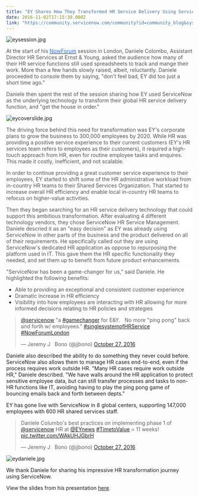 ```yaml
---
title: "EY Shares How They Transformed HR Service Delivery Using ServiceNow"
date: 2016-11-02T17:15:39.000Z
link: "https://community.servicenow.com/community?id=community_blog&sys_id=c1dc6665dbd0dbc01dcaf3231f961995"
---
```

<p><img   alt="eysession.jpg" class="image-2 jive-image" src="1b57b046dbdc57049c9ffb651f961916.iix" style="height: auto;"/></p><p></p><p><span style="color: #505050;">At the start of his <span style="color: #2873ee;"><a href="http://www.servicenow.com/nowforum-london.html"><span style="color: #2873ee;">NowForum</span></a></span> session in London, Daniele Colombo, Assistant Director HR Services at Ernst &amp; Young, asked the audience how many of their HR service functions still used spreadsheets to track and mange their work. More than a few hands slowly raised, albeit, reluctantly. Daniele proceeded to console them by saying, "don't feel bad, EY did too just a short time ago."</span></p><p></p><p><span style="color: #505050;">Daniele then spent the rest of the session sharing how EY used ServiceNow as the underlying technology to transform their global HR service delivery function, and "get the house in order."</span></p><p><img   alt="eycoverslide.jpg" class="image-1 jive-image" src="97579586db9813043eb27a9e0f961904.iix" style="height: auto;"/></p><p></p><p><span style="color: #505050;">The driving force behind this need for transformation was EY's corporate plans to grow the business to 300,000 employees by 2020. While HR was providing a positive service experience to their current customers (EY's HR services team refers to employees as their customers), it required a high-touch approach from HR, even for routine employee tasks and enquires. This made it costly, inefficient, and not scalable. </span></p><p></p><p style="background: white;"><span style="color: #505050;">In order to continue providing a great customer service experience to their employees, EY started to shift some of the HR administrative workload from in-country HR teams to their Shared Services Organization. That started to increase overall HR efficiency and enable local in-country HR teams to refocus on higher-value activities.</span></p><p style="background: white;"></p><p style="background: white;"><span style="color: #505050;">Then they began searching for an HR service delivery technology that could support this ambitious transformation. After evaluating 4 different technology vendors, they chose ServiceNow HR Service Management. Daniele descried it as an "easy decision" as EY was already using ServiceNow in other parts of the business and the product delivered on all of their requirements. He specifically called out they are using ServiceNow's dedicated HR application as oppose to repurposing the platform used in IT. This gave them the HR specific functionality they needed, and set them up to benefit from future product enhancements. </span></p><p style="background: white;"></p><p style="background: white;"><span style="color: #505050;">"ServiceNow has been a game-changer for us," said Daniele. He highlighted the following benefits:</span></p><ul style="list-style-type: disc;"><li><span style="color: #505050;">Able to providing an exceptional and consistent customer experience </span></li><li><span style="color: #505050;">Dramatic increase in HR efficiency</span></li><li><span style="color: #505050;">Visibility into how employees are interacting with HR allowing for more informed decisions relating to HR policies and strategies</span></li></ul><p></p><blockquote class="twitter-tweet" data-lang="en"><p dir="ltr" lang="en"><a title="witter.com/servicenow" href="https://twitter.com/servicenow">@servicenow</a> "a <a title="witter.com/hashtag/gamechanger?src=hash" href="https://twitter.com/hashtag/gamechanger?src=hash">#gamechanger</a> for E&amp;Y.   No more "ping pong" back and forth w/ employees." <a title="witter.com/hashtag/singlesystemofHRService?src=hash" href="https://twitter.com/hashtag/singlesystemofHRService?src=hash">#singlesystemofHRService</a> <a title="witter.com/hashtag/NowForumLondon?src=hash" href="https://twitter.com/hashtag/NowForumLondon?src=hash">#NowForumLondon</a></p>— Jeremy J   Bono (@jjbono) <a title="witter.com/jjbono/status/791606916006965248" href="https://twitter.com/jjbono/status/791606916006965248">October 27, 2016</a></blockquote><p></p><p>Daniele also described the ability to do something they never could before. ServiceNow also allows them to manage HR cases end-to-end, even if the process requires work outside HR. "Many HR cases require work outside HR," Daniele described. "We have walls around the HR application to protect sensitive employee data, but can still transfer processes and tasks to non-HR functions like IT, avoiding having to play the ping pong game of bouncing emails back and forth between depts."</p><p></p><p>EY has gone live with ServiceNow in 8 global centers, supporting 147,000 employees with 600 HR shared services staff.</p><p></p><p></p><blockquote class="twitter-tweet" data-lang="en"><p dir="ltr" lang="en">Daniele Columbo's best practices on implementing phase 1 of <a title="witter.com/servicenow" href="https://twitter.com/servicenow">@servicenow</a> HR at <a title="witter.com/EYnews" href="https://twitter.com/EYnews">@EYnews</a> <a title="witter.com/hashtag/TimetoValue?src=hash" href="https://twitter.com/hashtag/TimetoValue?src=hash">#TimetoValue</a> = 11 weeks! <a title=".co/WAkUHJGbrH" href="https://t.co/WAkUHJGbrH">pic.twitter.com/WAkUHJGbrH</a></p>— Jeremy J   Bono (@jjbono) <a title="witter.com/jjbono/status/791614043962347520" href="https://twitter.com/jjbono/status/791614043962347520">October 27, 2016</a></blockquote><p><img   alt="eydaniele.jpg" class="image-3 jive-image" src="52459406dbd49fc03eb27a9e0f961961.iix" style="height: auto;"/></p><p>We thank Daniele for sharing his impressive HR transformation journey using ServiceNow.</p><p></p><p>View the slides from his presentation <a title="w.slideshare.net/servicenowdotcom/getting-your-hr-house-in-order" href="http://www.slideshare.net/servicenowdotcom/getting-your-hr-house-in-order">here</a>.</p>